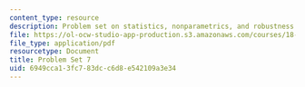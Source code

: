 ```yaml
---
content_type: resource
description: Problem set on statistics, nonparametrics, and robustness.
file: https://ol-ocw-studio-app-production.s3.amazonaws.com/courses/18-465-topics-in-statistics-nonparametrics-and-robustness-spring-2005/6949cca13fc783dcc6d8e542109a3e34_ps7.pdf
file_type: application/pdf
resourcetype: Document
title: Problem Set 7
uid: 6949cca1-3fc7-83dc-c6d8-e542109a3e34
---
```

